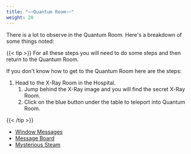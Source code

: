 ```yaml
---
title: "~~Quantum Room~~"
weight: 20
---
```


There is a lot to observe in the Quantum Room. Here's a breakdown of some things noted:

{{< tip >}}
For all these steps you will need to do some steps and then return to the Quantum Room.

If you don't know how to get to the Quantum Room here are the steps:

1. Head to the X-Ray Room in the Hospital. 
	1. Jump behind the X-Ray image and you will find the secret X-Ray Room.
	1. Click on the blue button under the table to teleport into Quantum Room.

{{< /tip >}}

- [Window Messages](window_messages)
- [Message Board](message_board)
- [Mysterious Steam](steam)
